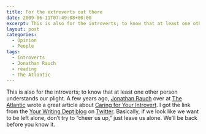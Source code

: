 ```yaml
---
title: For the extroverts out there
date: 2009-06-11T07:49:08+00:00
excerpt: This is also for the introverts; to know that at least one other person understands our plight. A few years ago,
layout: post
categories:
  - Opinion
  - People
tags:
  - introverts
  - Jonathan Rauch
  - reading
  - The Atlantic
---
```

This is also for the introverts; to know that at least one other person understands our plight. A few years ago, [Jonathan Rauch](http://www.theatlantic.com/doc/by/jonathan_rauch) over at [The Atlantic](http://www.theatlantic.com/) wrote a great article about [Caring for Your Introvert](http://www.theatlantic.com/doc/200303/rauch). I got the link from the [Your Writing Dept blog](http://www.yourwritingdept.com/blog/) on [Twitter](http://twitter.com/yourwritingdept). Basically, if we look like we want to be left alone, don&#8217;t try to &#8220;cheer us up,&#8221; just leave us alone. We&#8217;ll be back before you know it.